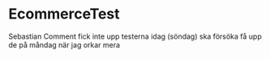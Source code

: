 # EcommerceTest

Sebastian Comment fick inte upp testerna idag (söndag) ska försöka få upp de på måndag när jag orkar mera
